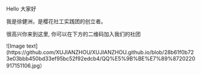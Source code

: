 <p>Hello 大家好</p>
<p>我是徐健洲，是樱花社工实践团的创立者。 </p>
<p>很高兴你来到这里, 你可以在下方的二维码加入我们的社团</p>
![Image text](https://github.com/XUJIANZHOU/XUJIANZHOU.github.io/blob/28b61f0b723e03bbb450bd33ef95bc52f92edcb4/QQ%E5%9B%BE%E7%89%8720220917151106.jpg）
